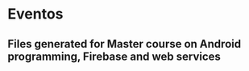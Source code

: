 # Eventos 
## Files generated for Master course on Android programming, <B>Firebase</B> and web services
